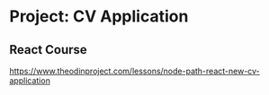 # Project: CV Application
## React Course

https://www.theodinproject.com/lessons/node-path-react-new-cv-application